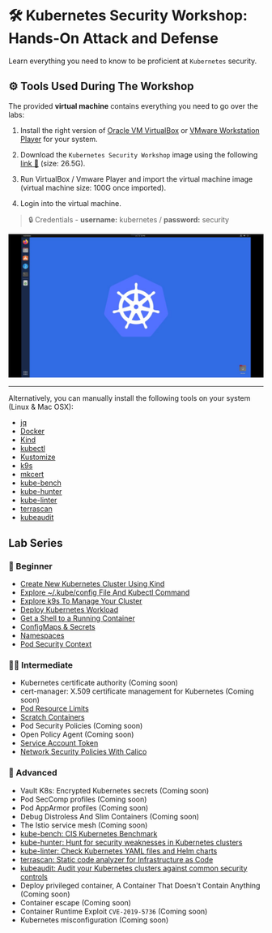 # 🛠️ Kubernetes Security Workshop: Hands-On Attack and Defense

Learn everything you need to know to be proficient at `Kubernetes` security.

## ⚙️ Tools Used During The Workshop

The provided **virtual machine** contains everything you need to go over the labs:

1. Install the right version of [Oracle VM VirtualBox](https://www.virtualbox.org/wiki/Downloads) or [VMware Workstation Player](https://www.vmware.com/content/vmware/vmware-published-sites/us/products/workstation-player/workstation-player-evaluation.html.html) for your system.

1. Download the `Kubernetes Security Workshop` image using the following [link 🔗](https://drive.google.com/file/d/12IX4xGvfqgZLrtutimWqQdxpJRRzDPto/view) (size: 26.5G).

1. Run VirtualBox / Vmware Player and import the virtual machine image (virtual machine size: 100G once imported).

1. Login into the virtual machine.

> 🔒 Credentials - **username:** kubernetes / **password:** security

![virtual machine](./images/virtual-machine.jpeg)

---

Alternatively, you can manually install the following tools on your system (Linux & Mac OSX):

- [jq](https://jqlang.github.io/jq/)
- [Docker](https://docs.docker.com/engine/install/)
- [Kind](https://kind.sigs.k8s.io/docs/user/quick-start/#installation)
- [kubectl](https://kubernetes.io/docs/tasks/tools/#kubectl)
- [Kustomize](https://kustomize.io/)
- [k9s](https://k9scli.io/topics/install/)
- [mkcert](https://github.com/FiloSottile/mkcert)
- [kube-bench](https://raw.githubusercontent.com/aquasecurity/kube-bench/main/job.yaml)
- [kube-hunter](https://github.com/aquasecurity/kube-hunter)
- [kube-linter](https://github.com/stackrox/kube-linter/releases/download/v0.6.5/kube-linter-linux.tar.gz)
- [terrascan](https://github.com/tenable/terrascan/releases/download/v1.18.3/terrascan_1.18.3_Linux_x86_64.tar.gz)
- [kubeaudit](https://github.com/Shopify/kubeaudit/releases/download/v0.22.0/kubeaudit_0.22.0_linux_amd64.tar.gz)

## Lab Series

### 👶 Beginner

- [Create New Kubernetes Cluster Using Kind](./workshop/lab-1/README.md)
- [Explore ~/.kube/config File And Kubectl Command](./workshop/lab-2/README.md)
- [Explore k9s To Manage Your Cluster](./workshop/lab-3/README.md)
- [Deploy Kubernetes Workload](./workshop/lab-4/README.md)
- [Get a Shell to a Running Container](./workshop/lab-5/README.md)
- [ConfigMaps & Secrets](./workshop/lab-6/README.md)
- [Namespaces](./workshop/lab-7/README.md)
- [Pod Security Context](./workshop/lab-8/README.md)

### 👩‍💻 Intermediate

- Kubernetes certificate authority (Coming soon)
- cert-manager: X.509 certificate management for Kubernetes (Coming soon)
- [Pod Resource Limits](./workshop/lab-9/README.md)
- [Scratch Containers](./workshop/lab-10/README.md)
- Pod Security Policies (Coming soon)
- Open Policy Agent (Coming soon)
- [Service Account Token](./workshop/lab-11/README.md)
- [Network Security Policies With Calico](./workshop/lab-12/README.md)

### 🥷 Advanced

- Vault K8s: Encrypted Kubernetes secrets (Coming soon)
- Pod SecComp profiles (Coming soon)
- Pod AppArmor profiles (Coming soon)
- Debug Distroless And Slim Containers (Coming soon)
- The Istio service mesh (Coming soon)
- [kube-bench: CIS Kubernetes Benchmark](./workshop/lab-13/README.md)
- [kube-hunter: Hunt for security weaknesses in Kubernetes clusters](./workshop/lab-14/README.md)
- [kube-linter: Check Kubernetes YAML files and Helm charts](./workshop/lab-15/README.md)
- [terrascan: Static code analyzer for Infrastructure as Code](./workshop/lab-16/README.md)
- [kubeaudit: Audit your Kubernetes clusters against common security controls](./workshop/lab-17/README.md)
- Deploy privileged container, A Container That Doesn't Contain Anything (Coming soon)
- Container escape (Coming soon)
- Container Runtime Exploit `CVE-2019-5736` (Coming soon)
- Kubernetes misconfiguration (Coming soon)
